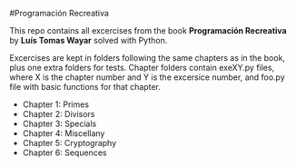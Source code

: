 #Programación Recreativa

This repo contains all excercises from the book **Programación Recreativa** by **Luís Tomas Wayar** solved with Python.

Excercises are kept in folders following the same chapters as in the book, plus one extra folders for tests. Chapter folders contain exeXY.py files, where X is the chapter number and Y is the excersice number, and foo.py file with basic functions for that chapter. 

* Chapter 1: Primes
* Chapter 2: Divisors
* Chapter 3: Specials
* Chapter 4: Miscellany
* Chapter 5: Cryptography
* Chapter 6: Sequences
